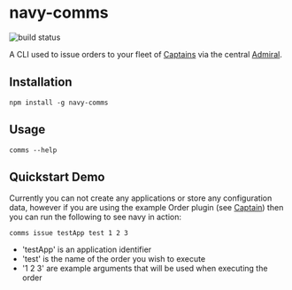 # navy-comms

![build status](http://ci.microadam.co.uk/microadam/navy-comms/badge)

A CLI used to issue orders to your fleet of [Captains](http://github.com/microadam/navy-captain) via the central [Admiral](http://github.com/microadam/navy-admiral).

## Installation

    npm install -g navy-comms

## Usage

    comms --help

## Quickstart Demo

Currently you can not create any applications or store any configuration data, however if you are using the example Order plugin (see [Captain](http://github.com/microadam/navy-captain)) then you can run the following to see navy in action:

    comms issue testApp test 1 2 3

* 'testApp' is an application identifier
* 'test' is the name of the order you wish to execute
* '1 2 3' are example arguments that will be used when executing the order
